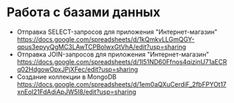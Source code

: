 # Работа с базами данных

- Отправка SELECT-запросов для приложения "Интернет-магазин" https://docs.google.com/spreadsheets/d/1kQmkvLLGmQGY-qpus3epyyQgMC3LAwTCPBolwxGtVhA/edit?usp=sharing
- Отправка JOIN-запросов для приложения "Интернет-магазин" https://docs.google.com/spreadsheets/d/1I51ND60Ffnos4qizinU71aECRq02HdgowOpxJPjXFec/edit?usp=sharing
- Создание коллекции в MongoDB https://docs.google.com/spreadsheets/d/1em0aQXuCerdiF_2fbFPYOt17xnEoI21FdAdiApJW5I8/edit?usp=sharing
